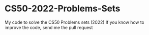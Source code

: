 # CS50-2022-Problems-Sets
My code to solve the CS50 Problems sets (2022)
If you know how to improve the code, send me the pull request
